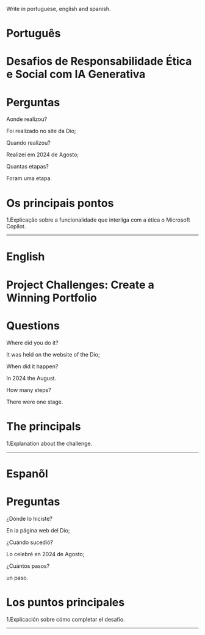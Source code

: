 Write in portuguese, english and spanish.

#  Português

#  Desafios de Responsabilidade Ética e Social com IA Generativa


# Perguntas

Aonde realizou?

Foi realizado no site da Dio;

Quando realizou?

Realizei em 2024 de Agosto;

Quantas etapas?

Foram uma etapa.

# Os principais pontos

1.Explicação sobre a funcionalidade que interliga com a ética o Microsoft Copilot.

--------------------------------------------------------------------------------------------------------------------------------

# English

#  Project Challenges: Create a Winning Portfolio

# Questions

Where did you do it?

It was held on the website of the Dio; 

When did it happen?

In 2024 the August.

How many steps?

There were one stage.

# The principals

1.Explanation about the challenge.


--------------------------------------------------------------------------------------------------------------------------------

# Espanõl

#  

# Preguntas

¿Dónde lo hiciste?

En la página web del Dio;

¿Cuándo sucedió?

Lo celebré en 2024 de Agosto;

¿Cuántos pasos?

un paso.

# Los puntos principales

1.Explicación sobre cómo completar el desafío.

--------------------------------------------------------------------------------------------------------------------------------

